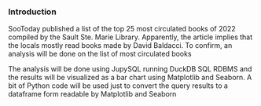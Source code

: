 ### Introduction
SooToday published a list of the top 25 most circulated books of 2022 compiled by the Sault Ste. Marie Library. Apparently, the article implies that the locals mostly read books made by David Baldacci. To confirm, an analysis will be done on the list of most circulated books

The analysis will be done using JupySQL running DuckDB SQL RDBMS and the results will be visualized as a bar chart using Matplotlib and Seaborn. A bit of Python code will be used just to convert the query results to a dataframe form readable by Matplotlib and Seaborn
